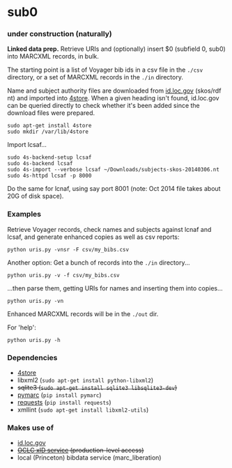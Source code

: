# sub0

### under construction (naturally)

<b>Linked data prep.</b> Retrieve URIs and (optionally) insert $0 (subfield 0, sub0) into MARCXML records, in bulk.

The starting point is a list of Voyager bib ids in a csv file in the `./csv` directory, or a set of MARCXML records in the `./in` directory.

Name and subject authority files are downloaded from [id.loc.gov](http://id.loc.gov/download/) (skos/rdf nt) and imported into [4store](http://4store.org/). When a given heading isn't found, id.loc.gov can be queried directly to check whether it's been added since the download files were prepared.  
```
sudo apt-get install 4store
sudo mkdir /var/lib/4store
```
Import lcsaf...
```
sudo 4s-backend-setup lcsaf
sudo 4s-backend lcsaf
sudo 4s-import --verbose lcsaf ~/Downloads/subjects-skos-20140306.nt
sudo 4s-httpd lcsaf -p 8000
```
Do the same for lcnaf, using say port 8001 (note: Oct 2014 file takes about 20G of disk space).

### Examples

Retrieve Voyager records, check names and subjects against lcnaf and lcsaf, and generate enhanced copies as well as csv reports: 

`python uris.py -vnsr -F csv/my_bibs.csv`

Another option: Get a bunch of records into the `./in` directory...

`python uris.py -v -f csv/my_bibs.csv` 

...then parse them, getting URIs for names and inserting them into copies... 

`python uris.py -vn`

Enhanced MARCXML records will be in the `./out` dir.

For 'help':

`python uris.py -h`

### Dependencies
 * [4store](http://4store.org/)
 * libxml2 (`sudo apt-get install python-libxml2`)
 * <strike>sqlite3 (`sudo apt-get install sqlite3 libsqlite3-dev`)</strike>
 * [pymarc](https://github.com/edsu/pymarc) (`pip install pymarc`)
 * [requests](http://docs.python-requests.org/en/latest/index.html)
   (`pip install requests`)
 * xmllint (`sudo apt-get install libxml2-utils`)
   
### Makes use of
 * [id.loc.gov](http://id.loc.gov/)
 * <strike>[OCLC xID service](https://www.oclc.org/developer/develop/web-services/xid-api.en.html) (production-level access)</strike>
 * local (Princeton) bibdata service (marc_liberation)

